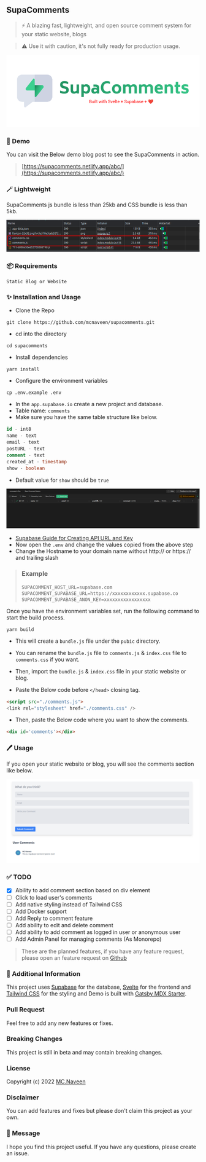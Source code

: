 ## SupaComments

> :zap: A blazing fast, lightweight, and open source comment system for your static website, blogs

> :warning: Use it with caution, it's not fully ready for production usage.

![SupaComments](./images/cover.png)

### :rocket: Demo

You can visit the Below demo blog post to see the SupaComments in action.

> [https://supacomments.netlify.app/abc/](https://supacomments.netlify.app/abc/)

### :magic_wand: Lightweight

SupaComments js bundle is less than 25kb and CSS bundle is less than 5kb.

![SupaComments](./images/lightweight.png)

### :package: Requirements

```
Static Blog or Website
```

### :sparkles: Installation and Usage

- Clone the Repo

```
git clone https://github.com/mcnaveen/supacomments.git
```

- cd into the directory

```
cd supacomments
```

- Install dependencies

```
yarn install
```

- Configure the environment variables

```
cp .env.example .env
```

- In the `app.supabase.io` create a new project and database.
- Table name: `comments`
- Make sure you have the same table structure like below.

```sql
id - int8
name - text
email - text
postURL - text
comment - text
created_at - timestamp
show - boolean
```

- Default value for `show` should be `true`

![Table Structure](./images/db.png)

- [Supabase Guide for Creating API URL and Key](https://supabase.com/docs/guides/api#api-url-and-keys)
- Now open the `.env` and change the values copied from the above step
- Change the Hostname to your domain name without http:// or https:// and trailing slash

> ### Example
>
> ```
> SUPACOMMENT_HOST_URL=supabase.com
> SUPACOMMENT_SUPABASE_URL=https://xxxxxxxxxxxx.supabase.co
> SUPACOMMENT_SUPABASE_ANON_KEY=xxxxxxxxxxxxxxxxx
> ```

Once you have the environment variables set, run the following command to start the build process.

```
yarn build
```

- This will create a `bundle.js` file under the `pubic` directory.


- You can rename the `bundle.js` file to `comments.js` & `index.css` file to `comments.css` if you want.

- Then, import the `bundle.js` & `index.css` file in your static website or blog.

- Paste the Below code before `</head>` closing tag.

```html
<script src="./comments.js">
<link rel="stylesheet" href="./comments.css" />
```

- Then, paste the Below code where you want to show the comments.

```html
<div id='comments'></div>
```

### :pen: Usage

If you open your static website or blog, you will see the comments section like below.

![Comments Example](./images/comments.png)

### :white_check_mark: TODO

- [x] Ability to add comment section based on div element
- [ ] Click to load user's comments
- [ ] Add native styling instead of Tailwind CSS
- [ ] Add Docker support
- [ ] Add Reply to comment feature
- [ ] Add ability to edit and delete comment
- [ ] Add ability to add comment as logged in user or anonymous user
- [ ] Add Admin Panel for managing comments (As Monorepo)

> These are the planned features, if you have any feature request, please open an feature request on [Github](https://github.com/mcnaveen/SupaComments/issues/new?assignees=&labels=&template=feature_request.md&title=)

### :pray: Additional Information

This project uses [Supabase](https://supabase.com) for the database, [Svelte](https://svelte.dev/) for the frontend and [Tailwind CSS](https://tailwindcss.com/) for the styling and Demo is built with [Gatsby MDX Starter](https://github.com/mcnaveen/gatsby-mdx-starter-blog).


### Pull Request
Feel free to add any new features or fixes.

### Breaking Changes
This project is still in beta and may contain breaking changes.

### License

Copyright (c) 2022 [MC.Naveen](https://mcnaveen.com/)


### Disclaimer

You can add features and fixes but please don't claim this project as your own.

### :green_heart: Message

I hope you find this project useful. If you have any questions, please create an issue.